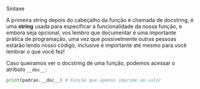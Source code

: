 Sintaxe

A primeira string depois do cabeçalho da função é chamada de docstring, é uma **string** usada para especificar a funcionalidade da nossa função, e embora seja opcional, vos lembro que documentar é uma importante prática de programação, uma vez que possivelmente outras pessoas estarão lendo nosso código, inclusive é importante até mesmo para você lembrar o que você fez!

Caso queiramos ver o docstring de uma função, podemos acessar o atributo `__doc__`:

```python
print(padrao.__doc__) # Função que apenas imprime um valor
```

